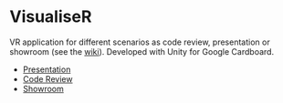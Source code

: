 # VisualiseR
VR application for different scenarios as code review, presentation or showroom (see the [wiki](https://github.com/miccl/VisualiseR/wiki)).
Developed with Unity for Google Cardboard.
- [Presentation](https://github.com/miccl/VisualiseR/wiki/Presentation)
- [Code Review](https://github.com/miccl/VisualiseR/wiki/Code-Review)
- [Showroom](https://github.com/miccl/VisualiseR/wiki/Showroom)
